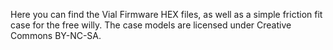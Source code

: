 Here you can find the Vial Firmware HEX files, as well as a simple friction fit case for the free willy. The case models are licensed under Creative Commons BY-NC-SA.
